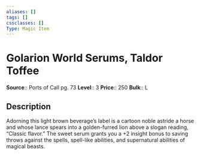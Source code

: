 ```yaml
---
aliases: []
tags: []
cssclasses: []
Type: Magic Item
---
```


# Golarion World Serums, Taldor Toffee

**Source**:: Ports of Call pg. 73
**Level**:: 3
**Price**:: 250
**Bulk**:: L

## Description

Adorning this light brown beverage’s label is a cartoon noble astride a horse and whose lance spears into a golden-furred lion above a slogan reading, “Classic flavor.” The sweet serum grants you a +2 insight bonus to saving throws against the spells, spell-like abilities, and supernatural abilities of magical beasts.
